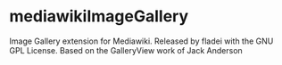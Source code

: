 mediawikiImageGallery
=====================

Image Gallery extension for Mediawiki.
Released by fladei with the GNU GPL License.
Based on the GalleryView work of Jack Anderson
